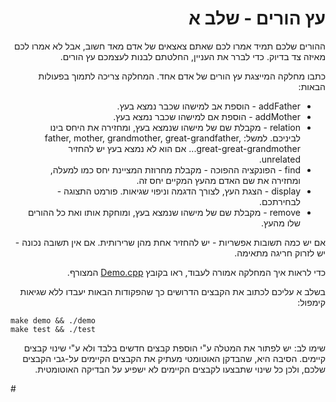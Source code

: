 <div dir="rtl" lang="he">

# עץ הורים - שלב א

ההורים שלכם תמיד אמרו לכם שאתם צאצאים של אדם מאד חשוב, אבל לא אמרו לכם מאיזה צד בדיוק.
כדי לברר את העניין, החלטתם לבנות לעצמכם עץ הורים.

כתבו מחלקה המייצגת עץ הורים של אדם אחד. 
המחלקה צריכה לתמוך בפעולות הבאות:

* addFather - הוספת אב למישהו שכבר נמצא בעץ.
* addMother - הוספת אם למישהו שכבר נמצא בעץ.
* relation - מקבלת שם של מישהו שנמצא בעץ, ומחזירה את היחס בינו לביניכם. למשל: father, mother, grandmother, great-grandfather, great-great-grandmother... אם הוא לא נמצא בעץ יש להחזיר unrelated.
* find - הפונקציה ההפוכה - מקבלת מחרוזת המציינת יחס כמו למעלה, ומחזירה את שם האדם מהעץ המקיים יחס זה.
* display - הצגת העץ, לצורך הדגמה וניפוי שגיאות. פורמט התצוגה - לבחירתכם.
* remove - מקבלת שם של מישהו שנמצא בעץ, ומוחקת אותו ואת כל ההורים שלו מהעץ.

אם יש כמה תשובות אפשריות - יש להחזיר אחת מהן שרירותית.
אם אין תשובה נכונה - יש לזרוק חריגה מתאימה.

כדי לראות איך המחלקה אמורה לעבוד, ראו בקובץ
[Demo.cpp](Demo.cpp)
המצורף.

בשלב א עליכם לכתוב את הקבצים הדרושים כך שהפקודות הבאות יעבדו ללא שגיאות קימפול:

<div dir='ltr'>

    make demo && ./demo
	make test && ./test

</div>

שימו לב:
יש לפתור את המטלה ע"י הוספת קבצים חדשים בלבד ולא ע"י שינוי קבצים קיימים.
הסיבה היא, שהבדקן האוטומטי מעתיק את הקבצים הקיימים על-גבי הקבצים שלכם,
ולכן כל שינוי שתבצעו לקבצים הקיימים לא ישפיע על הבדיקה האוטומטית.

</div>#
